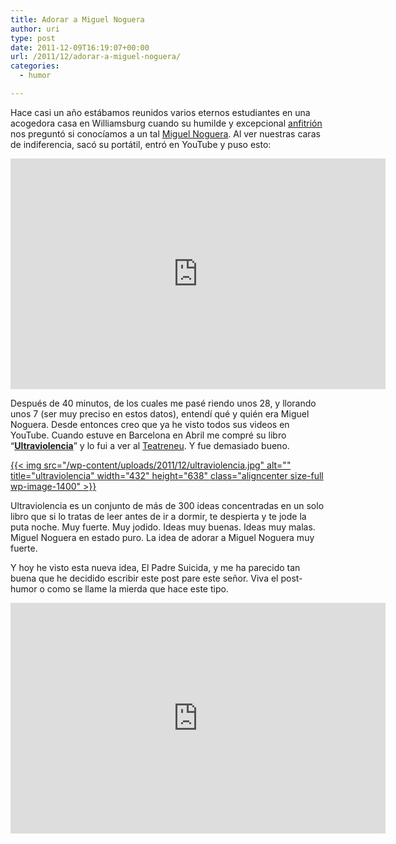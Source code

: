 ```yaml
---
title: Adorar a Miguel Noguera
author: uri
type: post
date: 2011-12-09T16:19:07+00:00
url: /2011/12/adorar-a-miguel-noguera/
categories:
  - humor

---
```

Hace casi un año estábamos reunidos varios eternos estudiantes en una acogedora casa en Williamsburg cuando su humilde y excepcional [anfitrión][1] nos preguntó si conocíamos a un tal [Miguel Noguera][2]. Al ver nuestras caras de indiferencia, sacó su portátil, entró en YouTube y puso esto:

<iframe width="600" height="369" src="http://www.youtube.com/embed/H5GiNqUq8fY" frameborder="0" allowfullscreen></iframe>

Después de 40 minutos, de los cuales me pasé riendo unos 28, y llorando unos 7 (ser muy preciso en estos datos), entendí qué y quién era Miguel Noguera. Desde entonces creo que ya he visto todos sus videos en YouTube. Cuando estuve en Barcelona en Abril me compré su libro &#8220;**[Ultraviolencia][3]**&#8221; y lo fui a ver al [Teatreneu][4]. Y fue demasiado bueno.

[{{< img src="/wp-content/uploads/2011/12/ultraviolencia.jpg" alt="" title="ultraviolencia" width="432" height="638" class="aligncenter size-full wp-image-1400" >}}][5]

Ultraviolencia es un conjunto de más de 300 ideas concentradas en un solo libro que si lo tratas de leer antes de ir a dormir, te despierta y te jode la puta noche. Muy fuerte. Muy jodido. Ideas muy buenas. Ideas muy malas. Miguel Noguera en estado puro. La idea de adorar a Miguel Noguera muy fuerte.

Y hoy he visto esta nueva idea, El Padre Suicida, y me ha parecido tan buena que he decidido escribir este post pare este señor. Viva el post-humor o como se llame la mierda que hace este tipo.

<iframe width="600" height="369" src="http://www.youtube.com/embed/DaEfqH-rWLc" frameborder="0" allowfullscreen></iframe>

 [1]: http://jordigraupera.cat/
 [2]: http://miguelnoguera.blogspot.com/
 [3]: http://www.ultraviolencia.com/
 [4]: http://www.teatreneu.com/espectacles_detall.php?id=235
 [5]: /wp-content/uploads/2011/12/ultraviolencia.jpg